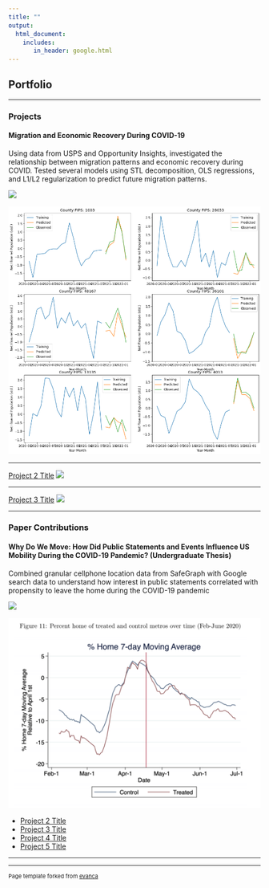 ```yaml
---
title: ""
output: 
  html_document:
    includes:
       in_header: google.html
---
```


## Portfolio

---

### Projects

#### Migration and Economic Recovery During COVID-19

Using data from USPS and Opportunity Insights, investigated the relationship between migration patterns and economic recovery during COVID. Tested several models using STL decomposition, OLS regressions, and L1/L2 regularization to predict future migration patterns.

[![](https://img.shields.io/badge/Jupyter-Open_Notebook-blue?logo=Jupyter)](https://nloreedwards.github.io/COVID-19-migration-and-recovery/Migration-and-Economic-Recovery-During-COVID.html)

<img src="images/covid-trends.png?raw=true"/>

---
[Project 2 Title](/pdf/sample_presentation.pdf)
<img src="images/dummy_thumbnail.jpg?raw=true"/>

---
[Project 3 Title](http://example.com/)
<img src="images/dummy_thumbnail.jpg?raw=true"/>

---

### Paper Contributions

#### Why Do We Move: How Did Public Statements and Events Influence US Mobility During the COVID-19 Pandemic? (Undergraduate Thesis)
Combined granular cellphone location data from SafeGraph with Google search data to understand how interest in public statements correlated with propensity to leave the home during the COVID-19 pandemic

[![](https://img.shields.io/badge/DropBox-View_PDF-0061FF?logo=dropbox)](https://www.dropbox.com/s/b2e162xyg2amjis/Harvard_Econ_Senior_Thesis.pdf?dl=0)

<img src="images/thesis-pic.png?raw=true"/>

- [Project 2 Title](http://example.com/)
- [Project 3 Title](http://example.com/)
- [Project 4 Title](http://example.com/)
- [Project 5 Title](http://example.com/)

---




---
<p style="font-size:11px">Page template forked from <a href="https://github.com/evanca/quick-portfolio">evanca</a></p>
<!-- Remove above link if you don't want to attibute -->
